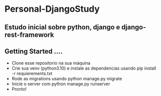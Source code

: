# Personal-DjangoStudy

## Estudo inicial sobre python, django e django-rest-framework

## Getting Started ....

- Clone esse repositorio na sua máquina
- Crie sua venv (python3.10) e instale as dependencias usando pip install -r requierements.txt
- Rode as migrations usando python manage.py migrate
- Inicie o server com python manage.py runserver
- Pronto!
